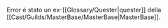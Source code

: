 Error è stato un ex-[[Glossary/Quester|quester]] della [[Cast/Guilds/MasterBase/MasterBase|MasterBase]].